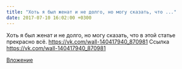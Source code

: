 ```yaml
---
title: "Хоть я был женат и не долго, но могу сказать, что ..."
date: 2017-07-10 16:02:00 +0300
---
```


Хоть я был женат и не долго, но могу сказать, что в этой статье прекрасно всё.
https://vk.com/wall-140417940_870981
Ссылка
https://vk.com/wall-140417940_870981

[Вложение](https://vk.com/wall-140417940_870981)
